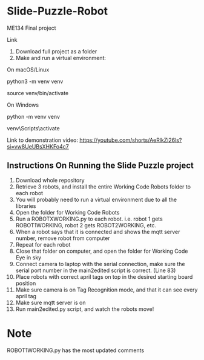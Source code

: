 # Slide-Puzzle-Robot
ME134 Final project

Link

1. Download full project as a folder
2. Make and run a virtual environment:

On macOS/Linux

python3 -m venv venv

source venv/bin/activate

On Windows

python -m venv venv

venv\Scripts\activate

Link to demonstration video:
https://youtube.com/shorts/AeRlkZi26ls?si=vw8UeUBsXHKFo4c7


## Instructions On Running the Slide Puzzle project

1. Download whole repository
2. Retrieve 3 robots, and install the entire Working Code Robots folder to each robot
3. You will probably need to run a virtual environment due to all the libraries
4. Open the folder for Working Code Robots
5. Run a ROBOTXWORKING.py to each robot. i.e. robot 1 gets ROBOT1WORKING, robot 2 gets ROBOT2WORKING, etc.
6. When a robot says that it is connected and shows the mqtt server number, remove robot from computer
7. Repeat for each robot
8. Close that folder on computer, and open the folder for Working Code Eye in sky
9. Connect camera to laptop with the serial connection, make sure the serial port number in the main2edited script is correct. (Line 83)
10. Place robots with correct april tags on top in the desired starting board position
11. Make sure camera is on Tag Recognition mode, and that it can see every april tag
12. Make sure mqtt server is on
13. Run main2edited.py script, and watch the robots move!

# Note
ROBOT1WORKING.py has the most updated comments
